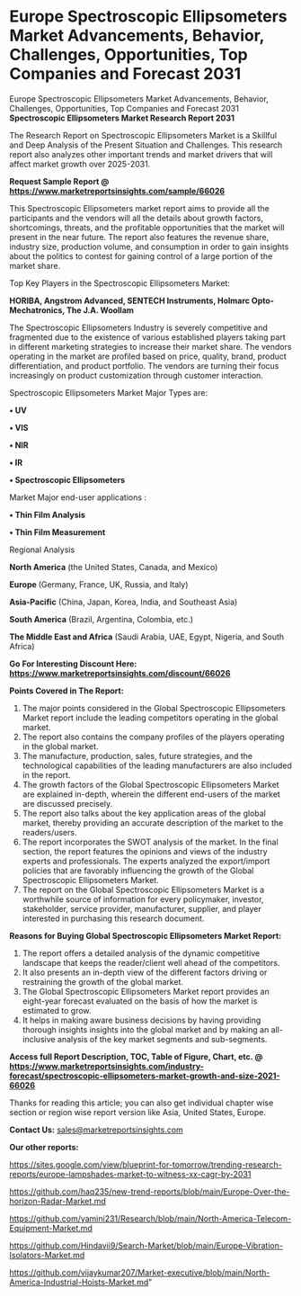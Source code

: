 # Europe Spectroscopic Ellipsometers Market Advancements, Behavior, Challenges, Opportunities, Top Companies and Forecast 2031
Europe Spectroscopic Ellipsometers Market Advancements, Behavior, Challenges, Opportunities, Top Companies and Forecast 2031
<strong>Spectroscopic Ellipsometers Market Research Report 2031</strong>

The Research Report on Spectroscopic Ellipsometers Market is a Skillful and Deep Analysis of the Present Situation and Challenges. This research report also analyzes other important trends and market drivers that will affect market growth over 2025-2031.

<strong>Request Sample Report @ <a href=https://www.marketreportsinsights.com/sample/66026>https://www.marketreportsinsights.com/sample/66026</a></strong>

This Spectroscopic Ellipsometers market report aims to provide all the participants and the vendors will all the details about growth factors, shortcomings, threats, and the profitable opportunities that the market will present in the near future. The report also features the revenue share, industry size, production volume, and consumption in order to gain insights about the politics to contest for gaining control of a large portion of the market share.

Top Key Players in the Spectroscopic Ellipsometers Market:

<strong>HORIBA, Angstrom Advanced, SENTECH Instruments, Holmarc Opto-Mechatronics, The J.A. Woollam</strong>

The Spectroscopic Ellipsometers Industry is severely competitive and fragmented due to the existence of various established players taking part in different marketing strategies to increase their market share. The vendors operating in the market are profiled based on price, quality, brand, product differentiation, and product portfolio. The vendors are turning their focus increasingly on product customization through customer interaction.

Spectroscopic Ellipsometers Market Major Types are:

<strong>• UV

• VIS

• NIR

• IR

• Spectroscopic Ellipsometers</strong>

Market Major end-user applications :

<strong>• Thin Film Analysis

• Thin Film Measurement</strong>

Regional Analysis

</u><strong><b>North America</b></strong> (the United States, Canada, and Mexico)

<strong><b>Europe </b></strong>(Germany, France, UK, Russia, and Italy)

<strong><b>Asia-Pacific</b></strong> (China, Japan, Korea, India, and Southeast Asia)

<strong><b>South America</b></strong> (Brazil, Argentina, Colombia, etc.)

<strong><b>The Middle East and Africa</b></strong> (Saudi Arabia, UAE, Egypt, Nigeria, and South Africa)

<strong>Go For Interesting Discount Here: <a href=https://www.marketreportsinsights.com/discount/66026>https://www.marketreportsinsights.com/discount/66026</a></strong>

<strong>Points Covered in The Report:</strong>
<ol>
  <li>The major points considered in the Global Spectroscopic Ellipsometers Market report include the leading competitors operating in the global market.</li>
  <li>The report also contains the company profiles of the players operating in the global market.</li>
  <li>The manufacture, production, sales, future strategies, and the technological capabilities of the leading manufacturers are also included in the report.</li>
  <li>The growth factors of the Global Spectroscopic Ellipsometers Market are explained in-depth, wherein the different end-users of the market are discussed precisely.</li>
  <li>The report also talks about the key application areas of the global market, thereby providing an accurate description of the market to the readers/users.</li>
  <li>The report incorporates the SWOT analysis of the market. In the final section, the report features the opinions and views of the industry experts and professionals. The experts analyzed the export/import policies that are favorably influencing the growth of the Global Spectroscopic Ellipsometers Market.</li>
  <li>The report on the Global Spectroscopic Ellipsometers Market is a worthwhile source of information for every policymaker, investor, stakeholder, service provider, manufacturer, supplier, and player interested in purchasing this research document.</li>
</ol>
<strong>Reasons for Buying Global Spectroscopic Ellipsometers Market Report:</strong>

<ol>
  <li>The report offers a detailed analysis of the dynamic competitive landscape that keeps the reader/client well ahead of the competitors.</li>
  <li>It also presents an in-depth view of the different factors driving or restraining the growth of the global market.</li>
  <li>The Global Spectroscopic Ellipsometers Market report provides an eight-year forecast evaluated on the basis of how the market is estimated to grow.</li>
  <li>It helps in making aware business decisions by having providing thorough insights insights into the global market and by making an all-inclusive analysis of the key market segments and sub-segments.</li>
</ol>
<strong>Access full Report Description, TOC, Table of Figure, Chart, etc. @ <a href=https://www.marketreportsinsights.com/industry-forecast/spectroscopic-ellipsometers-market-growth-and-size-2021-66026>https://www.marketreportsinsights.com/industry-forecast/spectroscopic-ellipsometers-market-growth-and-size-2021-66026</a></strong>


Thanks for reading this article; you can also get individual chapter wise section or region wise report version like Asia, United States, Europe.

<strong>Contact Us:</strong>
sales@marketreportsinsights.com

<strong>Our other reports:</strong>

<a href=https://sites.google.com/view/blueprint-for-tomorrow/trending-research-reports/europe-lampshades-market-to-witness-xx-cagr-by-2031>https://sites.google.com/view/blueprint-for-tomorrow/trending-research-reports/europe-lampshades-market-to-witness-xx-cagr-by-2031</a>

<a href=https://github.com/haq235/new-trend-reports/blob/main/Europe-Over-the-horizon-Radar-Market.md>https://github.com/haq235/new-trend-reports/blob/main/Europe-Over-the-horizon-Radar-Market.md</a>

<a href=https://github.com/yamini231/Research/blob/main/North-America-Telecom-Equipment-Market.md>https://github.com/yamini231/Research/blob/main/North-America-Telecom-Equipment-Market.md</a>

<a href=https://github.com/Hindavii9/Search-Market/blob/main/Europe-Vibration-Isolators-Market.md>https://github.com/Hindavii9/Search-Market/blob/main/Europe-Vibration-Isolators-Market.md</a>

<a href=https://github.com/vijaykumar207/Market-executive/blob/main/North-America-Industrial-Hoists-Market.md>https://github.com/vijaykumar207/Market-executive/blob/main/North-America-Industrial-Hoists-Market.md</a>"
